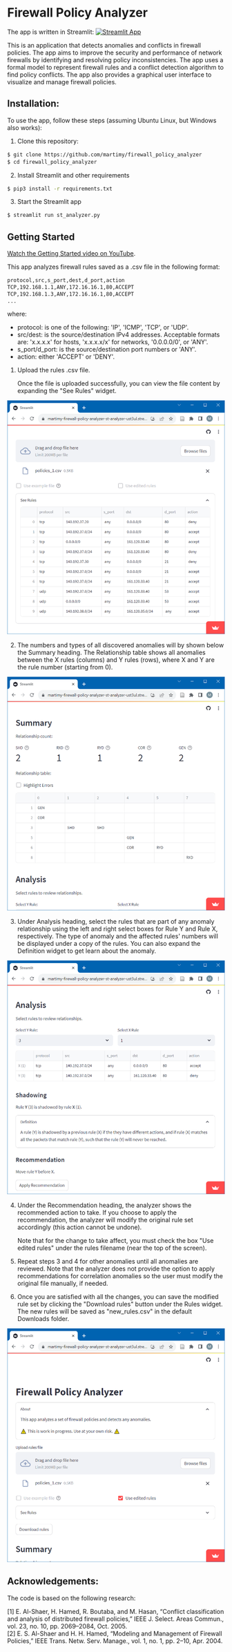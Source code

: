# Firewall Policy Analyzer

The app is written in Streamlit: [![Streamlit App](https://static.streamlit.io/badges/streamlit_badge_black_white.svg)](https://martimy-firewall-policy-analyzer-st-analyzer-ust3ul.streamlit.app/)

This is an application that detects anomalies and conflicts in firewall policies. The app aims to improve the security and performance of network firewalls by identifying and resolving policy inconsistencies. The app uses a formal model to represent firewall rules and a conflict detection algorithm to find policy conflicts. The app also provides a graphical user interface to visualize and manage firewall policies.


## Installation:

To use the app, follow these steps (assuming Ubuntu Linux, but Windows also works):

1. Clone this repository:

```bash
$ git clone https://github.com/martimy/firewall_policy_analyzer
$ cd firewall_policy_analyzer
```

2. Install Streamlit and other requirements

```bash
$ pip3 install -r requirements.txt
```

3. Start the Streamlit app

```bash
$ streamlit run st_analyzer.py
```

## Getting Started

[Watch the Getting Started video on YouTube](https://youtu.be/zJFOc2t0GhI).

This app analyzes firewall rules saved  as a .csv file in the following format:

```csv
protocol,src,s_port,dest,d_port,action
TCP,192.168.1.1,ANY,172.16.16.1,80,ACCEPT
TCP,192.168.1.3,ANY,172.16.16.1,80,ACCEPT
...
```

where:

- protocol: is one of the following: 'IP', 'ICMP', 'TCP', or 'UDP'.
- src/dest: is the source/destination IPv4 addresses. Acceptable formats are: 'x.x.x.x' for hosts, 'x.x.x.x/x' for networks, '0.0.0.0/0', or 'ANY'.
- s_port/d_port: is the source/destination port numbers or 'ANY'.
- action: either 'ACCEPT' or 'DENY'.

1. Upload the rules .csv file.

    Once the file is uploaded successfully, you can view the file content by expanding the "See Rules" widget.

![Rules](img/step_1.png)

2. The numbers and types of all discovered anomalies will by shown below the Summary heading. The Relationship table shows all anomalies between the X rules (columns) and Y rules (rows), where X and Y are the rule number (starting from 0).   

![Summary of anomalies](img/step_2.png)

3. Under Analysis heading, select the rules that are part of any anomaly relationship using the left and right select boxes for Rule Y and Rule X, respectively. The type of anomaly and the affected rules' numbers will be displayed under a copy of the rules. You can also expand the Definition widget to get learn about the anomaly.  

![Analysis of anomalies](img/step_3.png)

4. Under the Recommendation heading, the analyzer shows the recommended action to take. If you choose to apply the recommendation, the analyzer will modify the original rule set accordingly (this action cannot be undone).

   Note that for the change to take affect, you must check the box "Use edited rules" under the rules filename (near the top of the screen).

5. Repeat steps 3 and 4 for other anomalies until all anomalies are reviewed. Note that the analyzer does not provide the option to apply recommendations for correlation anomalies so the user must modify the original file manually, if needed.

6. Once you are satisfied with all the changes, you can save the modified rule set by clicking the "Download rules" button under the Rules widget. The new rules will be saved as "new_rules.csv" in the default Downloads folder.

![Download](img/step_4.png)

## Acknowledgements:

The code is based on the following research:

[1] E. Al-Shaer, H. Hamed, R. Boutaba, and M. Hasan, “Conflict classification and analysis of distributed firewall policies,” IEEE J. Select. Areas Commun., vol. 23, no. 10, pp. 2069–2084, Oct. 2005.  
[2] E. S. Al-Shaer and H. H. Hamed, “Modeling and Management of Firewall Policies,” IEEE Trans. Netw. Serv. Manage., vol. 1, no. 1, pp. 2–10, Apr. 2004.
